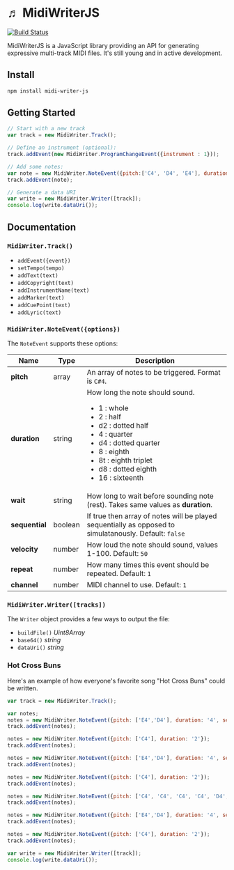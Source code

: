 &#9836; MidiWriterJS
===============
[![Build Status](https://travis-ci.org/grimmdude/MidiWriterJS.svg?branch=master)](https://travis-ci.org/grimmdude/MidiWriterJS)

MidiWriterJS is a JavaScript library providing an API for generating expressive multi-track MIDI files.  It's still young and in active development.

Install
------------
```sh
npm install midi-writer-js
```
Getting Started
------------
```javascript
// Start with a new track
var track = new MidiWriter.Track();

// Define an instrument (optional):
track.addEvent(new MidiWriter.ProgramChangeEvent({instrument : 1}));

// Add some notes:
var note = new MidiWriter.NoteEvent({pitch:['C4', 'D4', 'E4'], duration: '4'});
track.addEvent(note);

// Generate a data URI
var write = new MidiWriter.Writer([track]);
console.log(write.dataUri());
```
Documentation
------------
### `MidiWriter.Track()`

- `addEvent({event})`
- `setTempo(tempo)`
- `addText(text)`
- `addCopyright(text)`
- `addInstrumentName(text)`
- `addMarker(text)`
- `addCuePoint(text)`
- `addLyric(text)`

### `MidiWriter.NoteEvent({options})`

The `NoteEvent` supports these options:

<table>
	<thead>
		<tr>
			<th>Name</th>
			<th>Type</th>
			<th>Description</th>
		</tr>
	</thead>
	<tbody>
		<tr>
			<td><b>pitch</b></td>
			<td>array</td>
			<td>An array of notes to be triggered.  Format is <code>C#4</code>.</td>
		</tr>
		<tr>
			<td><b>duration</b></td>
			<td>string</td>
			<td>
				How long the note should sound.
				<ul>
					<li>1  : whole</li>
					<li>2  : half</li>
					<li>d2 : dotted half</li>
					<li>4  : quarter</li>
					<li>d4 : dotted quarter</li>
					<li>8  : eighth</li>
					<li>8t : eighth triplet</li>
					<li>d8 : dotted eighth</li>
					<li>16 : sixteenth</li>
				</ul>
			</td>
		</tr>
		<tr>
			<td><b>wait</b></td>
			<td>string</td>
			<td>How long to wait before sounding note (rest).  Takes same values as <b>duration</b>.</td>
		</tr>
		<tr>
			<td><b>sequential</b></td>
			<td>boolean</td>
			<td>If true then array of notes will be played sequentially as opposed to simulatanously.  Default: <code>false</code></td>
		</tr>
		<tr>
			<td><b>velocity</b></td>
			<td>number</td>
			<td>How loud the note should sound, values 1-100.  Default: <code>50</code></td>
		</tr>
		<tr>
			<td><b>repeat</b></td>
			<td>number</td>
			<td>How many times this event should be repeated. Default: <code>1</code></td>
		</tr>
		<tr>
			<td><b>channel</b></td>
			<td>number</td>
			<td>MIDI channel to use. Default: <code>1</code></td>
		</tr>
	</tbody>
</table>


### `MidiWriter.Writer([tracks])`
The `Writer` object provides a few ways to output the file:
- `buildFile()` *Uint8Array*
- `base64()` *string*
- `dataUri()` *string*

### Hot Cross Buns
Here's an example of how everyone's favorite song "Hot Cross Buns" could be written.
```javascript
var track = new MidiWriter.Track();

var notes;
notes = new MidiWriter.NoteEvent({pitch: ['E4','D4'], duration: '4', sequential: true});
track.addEvent(notes);

notes = new MidiWriter.NoteEvent({pitch: ['C4'], duration: '2'});
track.addEvent(notes);

notes = new MidiWriter.NoteEvent({pitch: ['E4','D4'], duration: '4', sequential: true});
track.addEvent(notes);

notes = new MidiWriter.NoteEvent({pitch: ['C4'], duration: '2'});
track.addEvent(notes);

notes = new MidiWriter.NoteEvent({pitch: ['C4', 'C4', 'C4', 'C4', 'D4', 'D4', 'D4', 'D4'], duration: '8', sequential: true});
track.addEvent(notes);

notes = new MidiWriter.NoteEvent({pitch: ['E4','D4'], duration: '4', sequential: true});
track.addEvent(notes);

notes = new MidiWriter.NoteEvent({pitch: ['C4'], duration: '2'});
track.addEvent(notes);

var write = new MidiWriter.Writer([track]);
console.log(write.dataUri());
```